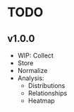 # TODO

## v1.0.0

- WIP: Collect
- Store
- Normalize
- Analysis:
  - Distributions
  - Relationships
  - Heatmap